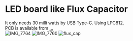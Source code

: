 # LED board like Flux Capacitor
It only needs 30 milli watts by USB Type-C. Using LPC812.</br>
PCB is available from [...](https://ghz-ws.booth.pm/items/6672662)</br>
![IMG_7764](https://github.com/user-attachments/assets/1bb45777-76ba-48f1-a6ae-f8ac469f9d7b)
![IMG_7760](https://github.com/user-attachments/assets/a95d12b6-e200-47e1-aed4-e228e16702cf)
![flux_cap](https://github.com/user-attachments/assets/7dbfa9a3-2966-410c-825c-10268c57b042)
